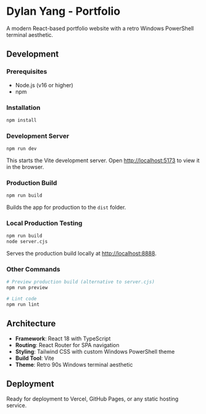 # Dylan Yang - Portfolio

A modern React-based portfolio website with a retro Windows PowerShell terminal aesthetic.

## Development

### Prerequisites
- Node.js (v16 or higher)
- npm

### Installation
```bash
npm install
```

### Development Server
```bash
npm run dev
```
This starts the Vite development server. Open [http://localhost:5173](http://localhost:5173) to view it in the browser.

### Production Build
```bash
npm run build
```
Builds the app for production to the `dist` folder.

### Local Production Testing
```bash
npm run build
node server.cjs
```
Serves the production build locally at [http://localhost:8888](http://localhost:8888).

### Other Commands
```bash
# Preview production build (alternative to server.cjs)
npm run preview

# Lint code
npm run lint
```

## Architecture

- **Framework**: React 18 with TypeScript
- **Routing**: React Router for SPA navigation
- **Styling**: Tailwind CSS with custom Windows PowerShell theme
- **Build Tool**: Vite
- **Theme**: Retro 90s Windows terminal aesthetic

## Deployment

Ready for deployment to Vercel, GitHub Pages, or any static hosting service.